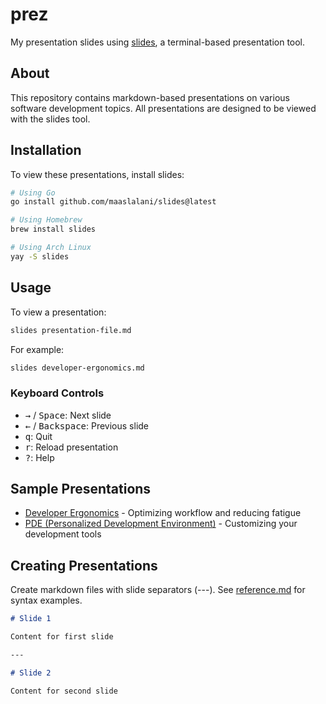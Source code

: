 # prez

My presentation slides using [slides](https://github.com/maaslalani/slides), a terminal-based presentation tool.

## About

This repository contains markdown-based presentations on various software development topics. All presentations are designed to be viewed with the slides tool.

## Installation

To view these presentations, install slides:

```bash
# Using Go
go install github.com/maaslalani/slides@latest

# Using Homebrew
brew install slides

# Using Arch Linux
yay -S slides
```

## Usage

To view a presentation:

```bash
slides presentation-file.md
```

For example:

```bash
slides developer-ergonomics.md
```

### Keyboard Controls

- <kbd>→</kbd> / <kbd>Space</kbd>: Next slide
- <kbd>←</kbd> / <kbd>Backspace</kbd>: Previous slide
- <kbd>q</kbd>: Quit
- <kbd>r</kbd>: Reload presentation
- <kbd>?</kbd>: Help

## Sample Presentations

- [Developer Ergonomics](developer-ergonomics.md) - Optimizing workflow and reducing fatigue
- [PDE (Personalized Development Environment)](2024-05-18-pde.md) - Customizing your development tools

## Creating Presentations

Create markdown files with slide separators (---). See [reference.md](reference.md) for syntax examples.

```markdown
# Slide 1

Content for first slide

---

# Slide 2

Content for second slide
```

